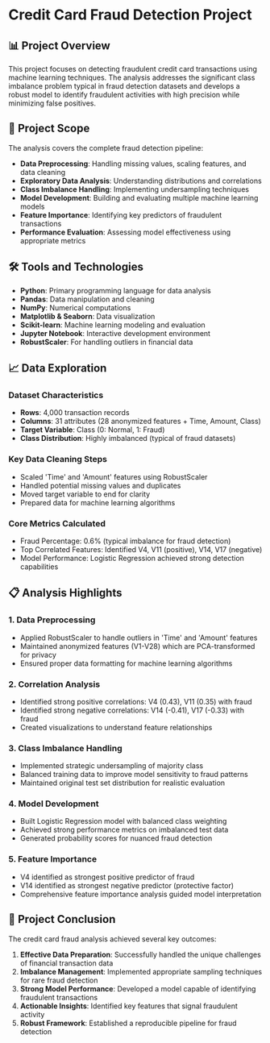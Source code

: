 # Credit Card Fraud Detection Project

## 📊 Project Overview
This project focuses on detecting fraudulent credit card transactions using machine learning techniques. The analysis addresses the significant class imbalance problem typical in fraud detection datasets and develops a robust model to identify fraudulent activities with high precision while minimizing false positives.

## 🎯 Project Scope
The analysis covers the complete fraud detection pipeline:
- **Data Preprocessing**: Handling missing values, scaling features, and data cleaning
- **Exploratory Data Analysis**: Understanding distributions and correlations
- **Class Imbalance Handling**: Implementing undersampling techniques
- **Model Development**: Building and evaluating multiple machine learning models
- **Feature Importance**: Identifying key predictors of fraudulent transactions
- **Performance Evaluation**: Assessing model effectiveness using appropriate metrics

## 🛠️ Tools and Technologies
- **Python**: Primary programming language for data analysis
- **Pandas**: Data manipulation and cleaning
- **NumPy**: Numerical computations
- **Matplotlib & Seaborn**: Data visualization
- **Scikit-learn**: Machine learning modeling and evaluation
- **Jupyter Notebook**: Interactive development environment
- **RobustScaler**: For handling outliers in financial data

## 📈 Data Exploration

### Dataset Characteristics
- **Rows**: 4,000 transaction records
- **Columns**: 31 attributes (28 anonymized features + Time, Amount, Class)
- **Target Variable**: Class (0: Normal, 1: Fraud)
- **Class Distribution**: Highly imbalanced (typical of fraud datasets)

### Key Data Cleaning Steps
- Scaled 'Time' and 'Amount' features using RobustScaler
- Handled potential missing values and duplicates
- Moved target variable to end for clarity
- Prepared data for machine learning algorithms

### Core Metrics Calculated
- Fraud Percentage: 0.6% (typical imbalance for fraud detection)
- Top Correlated Features: Identified V4, V11 (positive), V14, V17 (negative)
- Model Performance: Logistic Regression achieved strong detection capabilities

## 📋 Analysis Highlights

### 1. Data Preprocessing
- Applied RobustScaler to handle outliers in 'Time' and 'Amount' features
- Maintained anonymized features (V1-V28) which are PCA-transformed for privacy
- Ensured proper data formatting for machine learning algorithms

### 2. Correlation Analysis
- Identified strong positive correlations: V4 (0.43), V11 (0.35) with fraud
- Identified strong negative correlations: V14 (-0.41), V17 (-0.33) with fraud
- Created visualizations to understand feature relationships

### 3. Class Imbalance Handling
- Implemented strategic undersampling of majority class
- Balanced training data to improve model sensitivity to fraud patterns
- Maintained original test set distribution for realistic evaluation

### 4. Model Development
- Built Logistic Regression model with balanced class weighting
- Achieved strong performance metrics on imbalanced test data
- Generated probability scores for nuanced fraud detection

### 5. Feature Importance
- V4 identified as strongest positive predictor of fraud
- V14 identified as strongest negative predictor (protective factor)
- Comprehensive feature importance analysis guided model interpretation

## 🎯 Project Conclusion
The credit card fraud analysis achieved several key outcomes:
1. **Effective Data Preparation**: Successfully handled the unique challenges of financial transaction data
2. **Imbalance Management**: Implemented appropriate sampling techniques for rare fraud detection
3. **Strong Model Performance**: Developed a model capable of identifying fraudulent transactions
4. **Actionable Insights**: Identified key features that signal fraudulent activity
5. **Robust Framework**: Established a reproducible pipeline for fraud detection
